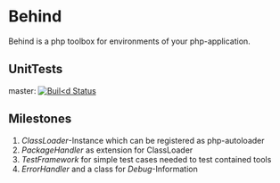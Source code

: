 Behind
======

Behind is a php toolbox for environments of your php-application.

UnitTests
---------
master: [![Buil<d Status](https://travis-ci.org/glady/Behind.png?branch=master)](https://travis-ci.org/glady/Behind)

Milestones
----------

1. *ClassLoader*-Instance which can be registered as php-autoloader
2. *PackageHandler* as extension for ClassLoader
3. *TestFramework* for simple test cases needed to test contained tools
4. *ErrorHandler* and a class for *Debug*-Information